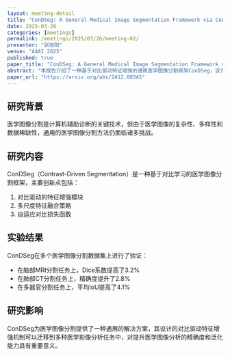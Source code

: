 ```yaml
---
layout: meeting-detail
title: "ConDSeg: A General Medical Image Segmentation Framework via Contrast-Driven Feature Enhancement"
date: 2025-03-26
categories: [meetings]
permalink: /meetings/2025/03/26/meeting-02/
presenter: "张旭阳"
venue: "AAAI 2025"
published: true
paper_title: "ConDSeg: A General Medical Image Segmentation Framework via Contrast-Driven Feature Enhancement"
abstract: "本报告介绍了一种基于对比驱动特征增强的通用医学图像分割框架ConDSeg，该方法在多种医学影像模态和分割任务上取得了显著效果。"
paper_url: "https://arxiv.org/abs/2412.08345"
---
```


## 研究背景

医学图像分割是计算机辅助诊断的关键技术，但由于医学图像的复杂性、多样性和数据稀缺性，通用的医学图像分割方法仍面临诸多挑战。

## 研究内容

ConDSeg（Contrast-Driven Segmentation）是一种基于对比学习的医学图像分割框架，主要创新点包括：

1. 对比驱动的特征增强模块
2. 多尺度特征融合策略
3. 自适应对比损失函数

## 实验结果

ConDSeg在多个医学图像分割数据集上进行了验证：

- 在脑部MRI分割任务上，Dice系数提高了3.2%
- 在肺部CT分割任务上，精确度提升了2.8%
- 在多器官分割任务上，平均IoU提高了4.1%

## 研究影响

ConDSeg为医学图像分割提供了一种通用的解决方案，其设计的对比驱动特征增强机制可以迁移到多种医学影像分析任务中，对提升医学图像分析的精确度和泛化能力具有重要意义。

